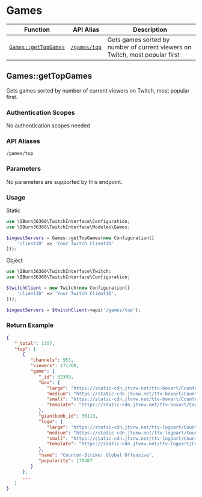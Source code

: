 # Games

Function | API Alias | Description
-------- | --------- | -----------
[`Games::getTopGames`](#gamesgettopgames) | [`/games/top`](#gamesgettopgames) | Gets games sorted by number of current viewers on Twitch, most popular first


## Games::getTopGames
Gets games sorted by number of current viewers on Twitch, most popular first.

### Authentication Scopes
No authentication scopes needed

### API Aliases
`/games/top`

### Parameters
No parameters are supported by this endpoint.

### Usage
Static
```php
use \IBurn36360\TwitchInterface\Configuration;
use \IBurn36360\TwitchInterface\Modules\Games;

$ingestServers = Games::getTopGames(new Configuration([
    'clientID' => 'Your Twitch ClientID'
]));
```

Object
```php
use \IBurn36360\TwitchInterface\Twitch;
use \IBurn36360\TwitchInterface\Configuration;

$twitchClient = new Twitch(new Configuration([
    'clientID' => 'Your Twitch ClientID',
]));

$ingestServers = $twitchClient->api('/games/top');
```

### Return Example
```json
{
   "_total": 1157,
   "top": [
      {
         "channels": 953,
         "viewers": 171708,
         "game": {
            "_id": 32399,
            "box": {
               "large": "https://static-cdn.jtvnw.net/ttv-boxart/Counter-Strike:%20Global%20Offensive-272x380.jpg",
               "medium": "https://static-cdn.jtvnw.net/ttv-boxart/Counter-Strike:%20Global%20Offensive-136x190.jpg",
               "small": "https://static-cdn.jtvnw.net/ttv-boxart/Counter-Strike:%20Global%20Offensive-52x72.jpg",
               "template": "https://static-cdn.jtvnw.net/ttv-boxart/Counter-Strike:%20Global%20Offensive-{width}x{height}.jpg"
            },
            "giantbomb_id": 36113,
            "logo": {
               "large": "https://static-cdn.jtvnw.net/ttv-logoart/Counter-Strike:%20Global%20Offensive-240x144.jpg",
               "medium": "https://static-cdn.jtvnw.net/ttv-logoart/Counter-Strike:%20Global%20Offensive-120x72.jpg",
               "small": "https://static-cdn.jtvnw.net/ttv-logoart/Counter-Strike:%20Global%20Offensive-60x36.jpg",
               "template": "https://static-cdn.jtvnw.net/ttv-logoart/Counter-Strike:%20Global%20Offensive-{width}x{height}.jpg"
            },
            "name": "Counter-Strike: Global Offensive",
            "popularity": 170487
         }
      },
      ...
   ]
}
```
